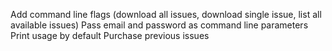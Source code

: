 Add command line flags (download all issues, download single issue, list all available issues)
Pass email and password as command line parameters
Print usage by default
Purchase previous issues
